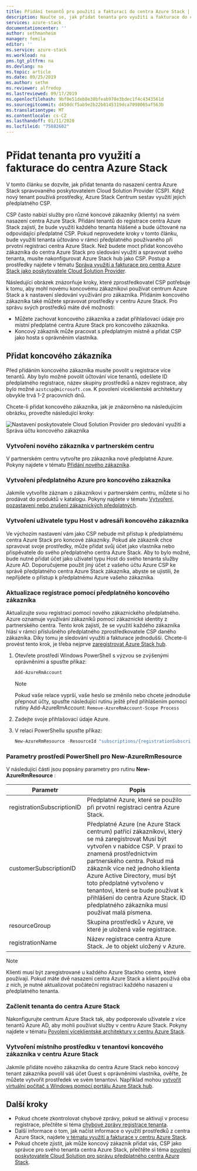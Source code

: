 ```yaml
---
title: Přidání tenantů pro použití a fakturaci do centra Azure Stack | Microsoft Docs
description: Naučte se, jak přidat tenanta pro využití a fakturace do centra Azure Stack.
services: azure-stack
documentationcenter: ''
author: sethmanheim
manager: femila
editor: ''
ms.service: azure-stack
ms.workload: na
pms.tgt_pltfrm: na
ms.devlang: na
ms.topic: article
ms.date: 09/25/2019
ms.author: sethm
ms.reviewer: alfredop
ms.lastreviewed: 09/17/2019
ms.openlocfilehash: 9bf0e51deb8e30bfeab978e3bdec1f4c4343561d
ms.sourcegitcommit: d450dcf5ab9e2b22b8145319dca7098065af563b
ms.translationtype: MT
ms.contentlocale: cs-CZ
ms.lasthandoff: 01/11/2020
ms.locfileid: "75882602"
---
```

# <a name="add-tenant-for-usage-and-billing-to-azure-stack-hub"></a>Přidat tenanta pro využití a fakturace do centra Azure Stack

V tomto článku se dozvíte, jak přidat tenanta do nasazení centra Azure Stack spravovaného poskytovatelem Cloud Solution Provider (CSP). Když nový tenant používá prostředky, Azure Stack Centrum sestav využití jejich předplatného CSP.

CSP často nabízí služby pro různé koncové zákazníky (klienty) na svém nasazení centra Azure Stack. Přidání tenantů do registrace centra Azure Stack zajistí, že bude využití každého tenanta hlášené a bude účtované na odpovídající předplatné CSP. Pokud neprovedete kroky v tomto článku, bude využití tenanta účtováno v rámci předplatného používaného při prvotní registraci centra Azure Stack. Než budete moct přidat koncového zákazníka do centra Azure Stack pro sledování využití a spravovat svého tenanta, musíte nakonfigurovat Azure Stack hub jako CSP. Postup a prostředky najdete v tématu [Správa využití a fakturace pro centra Azure Stack jako poskytovatele Cloud Solution Provider](azure-stack-add-manage-billing-as-a-csp.md).

Následující obrázek znázorňuje kroky, které zprostředkovatel CSP potřebuje k tomu, aby mohl novému koncovému zákazníkovi používat centrum Azure Stack a k nastavení sledování využívání pro zákazníka. Přidáním koncového zákazníka také můžete spravovat prostředky v centru Azure Stack. Pro správu svých prostředků máte dvě možnosti:

- Můžete zachovat koncového zákazníka a zadat přihlašovací údaje pro místní předplatné centra Azure Stack pro koncového zákazníka.  
- Koncový zákazník může pracovat s předplatným místně a přidat CSP jako hosta s oprávněním vlastníka.

## <a name="add-an-end-customer"></a>Přidat koncového zákazníka

Před přidáním koncového zákazníka musíte povolit u registrace více tenantů. Aby bylo možné povolit účtování více tenantů, odešlete ID předplatného registrace, název skupiny prostředků a název registrace, aby bylo možné `azstcsp@microsoft.com`. K povolení víceklientské architektury obvykle trvá 1-2 pracovních dnů.

Chcete-li přidat koncového zákazníka, jak je znázorněno na následujícím obrázku, proveďte následující kroky:

![Nastavení poskytovatele Cloud Solution Provider pro sledování využití a Správa účtu koncového zákazníka](media/azure-stack-csp-enable-billing-usage-tracking/process-csp-enable-billing.png)

### <a name="create-a-new-customer-in-partner-center"></a>Vytvoření nového zákazníka v partnerském centru

V partnerském centru vytvořte pro zákazníka nové předplatné Azure. Pokyny najdete v tématu [Přidání nového zákazníka](/partner-center/add-a-new-customer).

### <a name="create-an-azure-subscription-for-the-end-customer"></a>Vytvoření předplatného Azure pro koncového zákazníka

Jakmile vytvoříte záznam o zákazníkovi v partnerském centru, můžete si ho prodávat do produktů v katalogu. Pokyny najdete v tématu [Vytvoření, pozastavení nebo zrušení zákaznických předplatných](/partner-center/create-a-new-subscription).

### <a name="create-a-guest-user-in-the-end-customer-directory"></a>Vytvoření uživatele typu Host v adresáři koncového zákazníka

Ve výchozím nastavení vám jako CSP nebude mít přístup k předplatnému centra Azure Stack pro koncové zákazníky. Pokud ale zákazník chce spravovat svoje prostředky, může přidat svůj účet jako vlastníka nebo přispěvatele do svého předplatného centra Azure Stack. Aby to bylo možné, bude nutné přidat účet jako uživatel typu Host do svého tenanta služby Azure AD. Doporučujeme použít jiný účet z vašeho účtu Azure CSP ke správě předplatného centra Azure Stack zákazníka, abyste se ujistili, že nepřijdete o přístup k předplatnému Azure vašeho zákazníka.

### <a name="update-the-registration-with-the-end-customer-subscription"></a>Aktualizace registrace pomocí předplatného koncového zákazníka

Aktualizujte svou registraci pomocí nového zákaznického předplatného. Azure oznamuje využívání zákazníků pomocí zákaznické identity z partnerského centra. Tento krok zajistí, že se využití každého zákazníka hlásí v rámci příslušného předplatného zprostředkovatele CSP daného zákazníka. Díky tomu je sledování využití a fakturace jednodušší. Chcete-li provést tento krok, je třeba nejprve [zaregistrovat Azure Stack hub](azure-stack-registration.md).

1. Otevřete prostředí Windows PowerShell s výzvou se zvýšenými oprávněními a spusťte příkaz:  

   ```powershell
   Add-AzureRmAccount
   ```

   >[!Note]
   > Pokud vaše relace vyprší, vaše heslo se změnilo nebo chcete jednoduše přepnout účty, spusťte následující rutinu ještě před přihlášením pomocí rutiny Add-AzureRmAccount: `Remove-AzureRmAccount-Scope Process`

2. Zadejte svoje přihlašovací údaje Azure.
3. V relaci PowerShellu spusťte příkaz:

   ```powershell
   New-AzureRmResource -ResourceId "subscriptions/{registrationSubscriptionId}/resourceGroups/{resourceGroup}/providers/Microsoft.AzureStack/registrations/{registrationName}/customerSubscriptions/{customerSubscriptionId}" -ApiVersion 2017-06-01
   ```

### <a name="new-azurermresource-powershell-parameters"></a>Parametry prostředí PowerShell pro New-AzureRmResource

V následující části jsou popsány parametry pro rutinu **New-AzureRmResource** :

| Parametr | Popis |
| --- | --- |
|registrationSubscriptionID | Předplatné Azure, které se použilo při prvotní registraci centra Azure Stack.|
| customerSubscriptionID | Předplatné Azure (ne Azure Stack centrum) patřící zákazníkovi, který se má zaregistrovat Musí být vytvořen v nabídce CSP. V praxi to znamená prostřednictvím partnerského centra. Pokud má zákazník více než jednoho klienta Azure Active Directory, musí být toto předplatné vytvořeno v tenantovi, které se bude používat k přihlášení do centra Azure Stack. ID předplatného zákazníka musí používat malá písmena. |
| resourceGroup | Skupina prostředků v Azure, ve které je uložená vaše registrace. |
| registrationName | Název registrace centra Azure Stack. Je to objekt uložený v Azure. 

> [!NOTE]  
> Klienti musí být zaregistrované u každého Azure Stackho centra, které používají. Pokud máte dvě nasazení centra Azure Stack a klient používá oba z nich, je nutné aktualizovat počáteční registraci každého nasazení u předplatného tenanta.

### <a name="onboard-tenant-to-azure-stack-hub"></a>Začlenit tenanta do centra Azure Stack

Nakonfigurujte centrum Azure Stack tak, aby podporovalo uživatele z více tenantů Azure AD, aby mohli používat služby v centru Azure Stack. Pokyny najdete v tématu [Povolení víceklientské architektury v centru Azure Stack](azure-stack-enable-multitenancy.md).

### <a name="create-a-local-resource-in-the-end-customer-tenant-in-azure-stack-hub"></a>Vytvoření místního prostředku v tenantovi koncového zákazníka v centru Azure Stack

Jakmile přidáte nového zákazníka do centra Azure Stack nebo koncový tenant zákazníka povolil váš účet Guest s oprávněními vlastníka, ověřte, že můžete vytvořit prostředek ve svém tenantovi. Například mohou [vytvořit virtuální počítač s Windows pomocí portálu Azure Stack hub](../user/azure-stack-quick-windows-portal.md).

## <a name="next-steps"></a>Další kroky

- Pokud chcete zkontrolovat chybové zprávy, pokud se aktivují v procesu registrace, přečtěte si téma [chybové zprávy registrace tenanta](azure-stack-registration-errors.md).
- Další informace o tom, jak načíst informace o využití prostředků z centra Azure Stack, najdete [v tématu využití a fakturace v centru Azure Stack](azure-stack-billing-and-chargeback.md).
- Pokud chcete zjistit, jak může koncový zákazník přidat vás, CSP jako správce pro svého tenanta centra Azure Stack, přečtěte si téma [povolení poskytovatele Cloud Solution pro správu předplatného centra Azure Stack](../user/azure-stack-csp-enable-billing-usage-tracking.md).
